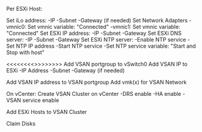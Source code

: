 Per ESXi Host:

Set iLo address:
	-IP
	-Subnet
	-Gateway (if needed)
Set Network Adapters
	-vmnic0: Set vmnic variable: "Connected" 
	-vmnic1: Set vmnic variable: "Connected"
Set ESXi IP address:
	-IP
	-Subnet
	-Gateway
Set ESXi DNS server:
	-IP
	-Subnet
	-Gateway
Set ESXi NTP server:
	-Enable NTP service
	-Set NTP IP address
	-Start NTP service
	-Set NTP service variable: "Start and Stop with host"

<<<<<<<<<VSS Switch>>>>>>>>>
Add VSAN portgroup to vSwitch0
Add VSAN IP to ESXi
	-IP Address
	-Subnet
	-Gateway (if needed)

Add VSAN IP address to VSAN portgroup
Add vmk(x) for VSAN Network

On vCenter:
Create VSAN Cluster on vCenter
	-DRS enable
	-HA enable
	-VSAN service enable

Add ESXi Hosts to VSAN Cluster

Claim Disks